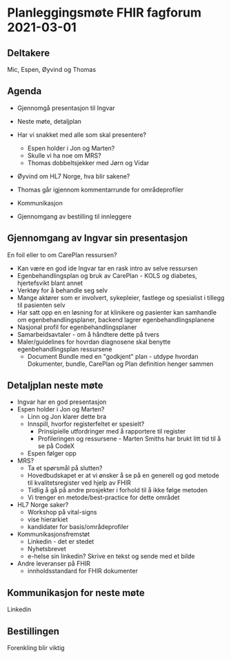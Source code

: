 # Planleggingsmøte FHIR fagforum 2021-03-01

## Deltakere

Mic, Espen, Øyvind og Thomas

## Agenda

* Gjennomgå presentasjon til Ingvar

* Neste møte, detaljplan
* Har vi snakket med alle som skal presentere?
  * Espen holder i Jon og Marten?
  * Skulle vi ha noe om MRS?
  * Thomas dobbeltsjekker med Jørn og Vidar
* Øyvind om HL7 Norge, hva blir sakene?
* Thomas går igjennom kommentarrunde for områdeprofiler
* Kommunikasjon
* Gjennomgang av bestilling til innleggere

## Gjennomgang av Ingvar sin presentasjon

En foil eller to om CarePlan ressursen? 
* Kan være en god ide Ingvar tar en rask intro av selve ressursen
* Egenbehandlingsplan og bruk av CarePlan - KOLS og diabetes, hjertefsvikt blant annet
* Verktøy for å behandle seg selv
* Mange aktører som er involvert, sykepleier, fastlege og spesialist i tillegg til pasienten selv
* Har satt opp en en løsning for at klinikere og pasienter kan samhandle om egenbehandlingsplaner, backend lagrer egenbehandlingsplanene
* Nasjonal profil for egenbehandlingsplaner
* Samarbeidsavtaler - om å håndtere dette på tvers
* Maler/guidelines for hovrdan diagnosene skal benytte egenbehandlingsplan ressursene
  * Document Bundle med en "godkjent" plan - utdype hvordan Dokumenter, bundle, CarePlan og Plan definition henger sammen

## Detaljplan neste møte

* Ingvar har en god presentasjon
* Espen holder i Jon og Marten?
  * Linn og Jon klarer dette bra
  * Innspill, hvorfor registerfeltet er spesielt?
    * Prinsipielle utfordringer med å rapportere til register
    * Profileringen og ressursene - Marten Smiths har brukt litt tid til å se på CodeX
  * Espen følger opp
* MRS?
  * Ta et spørsmål på slutten?
  * Hovedbudskapet er at vi ønsker å se på en generell og god metode til kvalitetsregister ved hjelp av FHIR
  * Tidlig å gå på andre prosjekter i forhold til å ikke følge metoden
  * Vi trenger en metode/best-practice for dette området
* HL7 Norge saker? 
  * Workshop på vital-signs
  * vise hierarkiet
  * kandidater for basis/områdeprofiler
* Kommunikasjonsfremstøt
  * Linkedin - det er stedet
  * Nyhetsbrevet
  * e-helse sin linkedin? Skrive en tekst og sende med et bilde
* Andre leveranser på FHIR
  * innholdsstandard for FHIR dokumenter

## Kommunikasjon for neste møte

Linkedin

## Bestillingen

Forenkling blir viktig